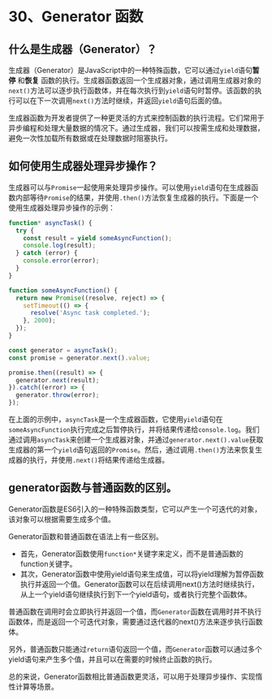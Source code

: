 # 30、Generator 函数



[Generator]: https://wangdoc.com/es6/generator



## 什么是生成器（Generator）？

生成器（Generator）是JavaScript中的一种特殊函数，它可以通过`yield`语句**暂停** 和**恢复** 函数的执行。生成器函数返回一个生成器对象，通过调用生成器对象的`next()`方法可以逐步执行函数体，并在每次执行到`yield`语句时暂停。该函数的执行可以在下一次调用`next()`方法时继续，并返回`yield`语句后面的值。

生成器函数为开发者提供了一种更灵活的方式来控制函数的执行流程。它们常用于异步编程和处理大量数据的情况下。通过生成器，我们可以按需生成和处理数据，避免一次性加载所有数据或在处理数据时阻塞执行。

## 如何使用生成器处理异步操作？

生成器可以与`Promise`一起使用来处理异步操作。可以使用`yield`语句在生成器函数内部等待`Promise`的结果，并使用`.then()`方法恢复生成器的执行。下面是一个使用生成器处理异步操作的示例：

```javascript
function* asyncTask() {
  try {
    const result = yield someAsyncFunction();
    console.log(result);
  } catch (error) {
    console.error(error);
  }
}

function someAsyncFunction() {
  return new Promise((resolve, reject) => {
    setTimeout(() => {
      resolve('Async task completed.');
    }, 2000);
  });
}

const generator = asyncTask();
const promise = generator.next().value;

promise.then((result) => {
  generator.next(result);
}).catch((error) => {
  generator.throw(error);
});
```

在上面的示例中，`asyncTask`是一个生成器函数，它使用`yield`语句在`someAsyncFunction`执行完成之后暂停执行，并将结果传递给`console.log`。我们通过调用`asyncTask`来创建一个生成器对象，并通过`generator.next().value`获取生成器的第一个`yield`语句返回的`Promise`。然后，通过调用`.then()`方法来恢复生成器的执行，并使用`.next()`将结果传递给生成器。

## generator函数与普通函数的区别。

Generator函数是ES6引入的一种特殊函数类型，它可以产生一个可迭代的对象，该对象可以根据需要生成多个值。

Generator函数和普通函数在语法上有一些区别。

- 首先，Generator函数使用`function*`关键字来定义，而不是普通函数的function关键字。
- 其次，Generator函数中使用yield语句来生成值，可以将yield理解为暂停函数执行并返回一个值。Generator函数可以在后续调用next()方法时继续执行，从上一个yield语句继续执行到下一个yield语句，或者执行完整个函数体。

普通函数在调用时会立即执行并返回一个值，而`Generator`函数在调用时并不执行函数体，而是返回一个可迭代对象，需要通过迭代器的next()方法来逐步执行函数体。

另外，普通函数只能通过`return`语句返回一个值，而`Generator`函数可以通过多个yield语句来产生多个值，并且可以在需要的时候终止函数的执行。

总的来说，Generator函数相比普通函数更灵活，可以用于处理异步操作、实现惰性计算等场景。
